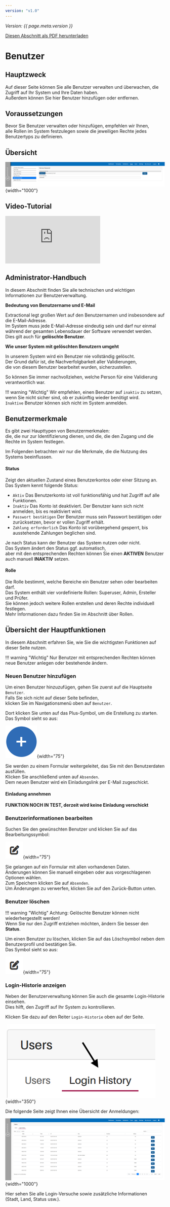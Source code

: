 ```yaml
---
version: "v1.0"
---
```


<span class="version-label">*Version: {{ page.meta.version }}*</span>

<div class="no-pdf">
  <a class="md-button print-button" href="../../pdfs/de/System Overview-Users.pdf" target="_blank">
    Diesen Abschnitt als PDF herunterladen
  </a>
</div>

# Benutzer

## Hauptzweck

Auf dieser Seite können Sie alle Benutzer verwalten und überwachen,
die Zugriff auf Ihr System und Ihre Daten haben.  
Außerdem können Sie hier Benutzer hinzufügen oder entfernen.

## Voraussetzungen

Bevor Sie Benutzer verwalten oder hinzufügen, empfehlen wir Ihnen,  
alle Rollen im System festzulegen sowie die jeweiligen Rechte jedes Benutzertyps zu definieren.

## Übersicht

![image](../img/Screenshots/Users/Users_overview.png){width="1000"}

<div class=no-pdf>

<h2>Video-Tutorial</h2>

<div class = "responsive-video">

<iframe src="https://www.youtube.com/embed/wantwfXFLYc?si=bkxPJGAFK2s_ZJZw" frameborder="0" allow="accelerometer; autoplay; clipboard-write; encrypted-media; gyroscope; picture-in-picture; web-share" referrerpolicy="strict-origin-when-cross-origin" allowfullscreen></iframe>

</div>

</div>

## Administrator-Handbuch

In diesem Abschnitt finden Sie alle technischen und wichtigen Informationen zur Benutzerverwaltung.

**Bedeutung von Benutzername und E-Mail**

Extractional legt großen Wert auf den Benutzernamen und insbesondere auf die E-Mail-Adresse.  
Im System muss jede E-Mail-Adresse eindeutig sein und darf nur einmal während der gesamten
Lebensdauer der Software verwendet werden.  
Dies gilt auch für **gelöschte Benutzer**.

**Wie unser System mit gelöschten Benutzern umgeht**

In unserem System wird ein Benutzer nie vollständig gelöscht.  
Der Grund dafür ist, die Nachverfolgbarkeit aller Validierungen,  
die von diesem Benutzer bearbeitet wurden, sicherzustellen.

So können Sie immer nachvollziehen, welche Person für eine Validierung verantwortlich war.

!!! warning "Wichtig"
    Wir empfehlen, einen Benutzer auf `inaktiv` zu setzen,  
    wenn Sie nicht sicher sind, ob er zukünftig wieder benötigt wird.  
    `Inaktive` Benutzer können sich nicht im System anmelden.

## Benutzermerkmale

Es gibt zwei Haupttypen von Benutzermerkmalen:  
die, die nur zur Identifizierung dienen, und die, die den Zugang und die Rechte im System festlegen.

Im Folgenden betrachten wir nur die Merkmale, die die Nutzung des Systems beeinflussen.

#### Status 

Zeigt den aktuellen Zustand eines Benutzerkontos oder einer Sitzung an.  
Das System kennt folgende Status:

-   `Aktiv` Das Benutzerkonto ist voll funktionsfähig und hat Zugriff auf alle Funktionen.
-   `Inaktiv` Das Konto ist deaktiviert. Der Benutzer kann sich nicht anmelden, bis es reaktiviert wird.
-   `Passwort bestätigen` Der Benutzer muss sein Passwort bestätigen oder zurücksetzen, bevor er vollen Zugriff erhält.
-   `Zahlung erforderlich` Das Konto ist vorübergehend gesperrt, bis ausstehende Zahlungen beglichen sind.

Je nach Status kann der Benutzer das System nutzen oder nicht.  
Das System ändert den Status ggf. automatisch,  
aber mit den entsprechenden Rechten können Sie einen **AKTIVEN** Benutzer auch manuell **INAKTIV** setzen.

#### Rolle

Die Rolle bestimmt, welche Bereiche ein Benutzer sehen oder bearbeiten darf.  
Das System enthält vier vordefinierte Rollen: Superuser, Admin, Ersteller und Prüfer.  
Sie können jedoch weitere Rollen erstellen und deren Rechte individuell festlegen.  
Mehr Informationen dazu finden Sie im Abschnitt über Rollen.

## Übersicht der Hauptfunktionen

In diesem Abschnitt erfahren Sie, wie Sie die wichtigsten Funktionen auf dieser Seite nutzen.

!!! warning "Wichtig"
    Nur Benutzer mit entsprechenden Rechten können neue Benutzer anlegen oder bestehende ändern.

### Neuen Benutzer hinzufügen

Um einen Benutzer hinzuzufügen, gehen Sie zuerst auf die Hauptseite `Benutzer`.  
Falls Sie sich nicht auf dieser Seite befinden,  
klicken Sie im Navigationsmenü oben auf `Benutzer`.

Dort klicken Sie unten auf das Plus-Symbol, um die Erstellung zu starten.  
Das Symbol sieht so aus:

![image](../img/Screenshots/Users/Add_user_icon.png){width="75"}

Sie werden zu einem Formular weitergeleitet, das Sie mit den Benutzerdaten ausfüllen.  
Klicken Sie anschließend unten auf `Absenden`.  
Dem neuen Benutzer wird ein Einladungslink per E-Mail zugeschickt.

#### Einladung annehmen

**FUNKTION NOCH IN TEST, derzeit wird keine Einladung verschickt**

### Benutzerinformationen bearbeiten

Suchen Sie den gewünschten Benutzer und klicken Sie auf das Bearbeitungssymbol:

![image](../img/Screenshots/Users/Edit_icon.png){width="75"}

Sie gelangen auf ein Formular mit allen vorhandenen Daten.  
Änderungen können Sie manuell eingeben oder aus vorgeschlagenen Optionen wählen.  
Zum Speichern klicken Sie auf `Absenden`.  
Um Änderungen zu verwerfen, klicken Sie auf den Zurück-Button unten.

### Benutzer löschen

!!! warning "Wichtig"
    Achtung: Gelöschte Benutzer können nicht wiederhergestellt werden!  
    Wenn Sie nur den Zugriff entziehen möchten, ändern Sie besser den **Status**.

Um einen Benutzer zu löschen, klicken Sie auf das Löschsymbol neben dem Benutzerprofil und bestätigen Sie.  
Das Symbol sieht so aus:

![image](../img/Screenshots/Users/Edit_icon.png){width="75"}

### Login-Historie anzeigen

Neben der Benutzerverwaltung können Sie auch die gesamte Login-Historie einsehen.  
Dies hilft, den Zugriff auf Ihr System zu kontrollieren.  

Klicken Sie dazu auf den Reiter `Login-Historie` oben auf der Seite.

![image](../img/Screenshots/Users/File_history_tab.png){width="350"}

Die folgende Seite zeigt Ihnen eine Übersicht der Anmeldungen:

![image](../img/Screenshots/Users/Login_history_overview.png){width="1000"}

Hier sehen Sie alle Login-Versuche sowie zusätzliche Informationen  
(Stadt, Land, Status usw.).
